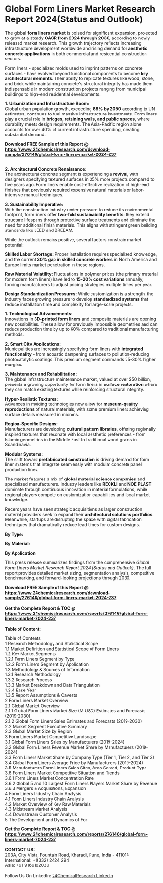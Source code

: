 <h1>Global Form Liners Market Research Report 2024(Status and Outlook)</h1><p>The global <strong>form liners market</strong> is poised for significant expansion, projected to grow at a steady <strong>CAGR from 2024 through 2030</strong>, according to newly released market research. This growth trajectory reflects increasing infrastructure development worldwide and rising demand for <strong>aesthetic concrete applications</strong> in both commercial and residential construction sectors.</p><p>Form liners - specialized molds used to imprint patterns on concrete surfaces - have evolved beyond functional components to become <strong>key architectural elements</strong>. Their ability to replicate textures like wood, stone, and brick while maintaining concrete's structural integrity has made them indispensable in modern construction projects ranging from municipal buildings to high-end residential developments.</p><p><strong>1. Urbanization and Infrastructure Boom:</strong><br>
Global urban population growth, exceeding <strong>68% by 2050</strong> according to UN estimates, continues to fuel massive infrastructure investments. Form liners play a crucial role in <strong>bridges, retaining walls, and public spaces</strong>, where durability meets design requirements. The Asia-Pacific region alone accounts for over 40% of current infrastructure spending, creating substantial demand.</p><div><b>Download FREE Sample of this Report @ 
            <a href="https://www.24chemicalresearch.com/download-sample/276146/global-form-liners-market-2024-237">
            https://www.24chemicalresearch.com/download-sample/276146/global-form-liners-market-2024-237</a></b></div><br><p><strong>2. Architectural Concrete Renaissance:</strong><br>
The architectural concrete segment is experiencing a <strong>revival</strong>, with designers specifying textured surfaces in 35% more projects compared to five years ago. Form liners enable cost-effective realization of high-end finishes that previously required expensive natural materials or labor-intensive manual techniques.</p><p><strong>3. Sustainability Imperative:</strong><br>
With the construction industry under pressure to reduce its environmental footprint, form liners offer <strong>two-fold sustainability benefits</strong>: they extend structure lifespans through protective surface treatments and eliminate the need for additional finish materials. This aligns with stringent green building standards like LEED and BREEAM.</p><p>While the outlook remains positive, several factors constrain market potential:</p><p><strong>Skilled Labor Shortage:</strong> Proper installation requires specialized knowledge, and the current <strong>30% gap in skilled concrete workers</strong> in North America and Europe limits market penetration in these regions.</p><p><strong>Raw Material Volatility:</strong> Fluctuations in polymer prices (the primary material for modern form liners) have led to <strong>15-20% cost variations</strong> annually, forcing manufacturers to adjust pricing strategies multiple times per year.</p><p><strong>Design Standardization Pressures:</strong> While customization is a strength, the industry faces growing pressure to develop <strong>standardized systems</strong> that reduce installation time and complexity for large-scale projects.</p><p><strong>1. Technological Advancements:</strong><br>
Innovations in <strong>3D-printed form liners</strong> and composite materials are opening new possibilities. These allow for previously impossible geometries and can reduce production time by up to 60% compared to traditional manufacturing methods.</p><p><strong>2. Smart City Applications:</strong><br>
Municipalities are increasingly specifying form liners with <strong>integrated functionality</strong> - from acoustic dampening surfaces to pollution-reducing photocatalytic coatings. This premium segment commands 25-30% higher margins.</p><p><strong>3. Maintenance and Rehabilitation:</strong><br>
The global infrastructure maintenance market, valued at over $50 billion, presents a growing opportunity for form liners in <strong>surface restoration</strong> where they can match existing textures while reinforcing structural integrity.</p><p><strong>Hyper-Realistic Textures:</strong><br>
    Advances in molding technologies now allow for <strong>museum-quality reproductions</strong> of natural materials, with some premium liners achieving surface details measured in microns.</p><p><strong>Region-Specific Designs:</strong><br>
    Manufacturers are developing <strong>cultural pattern libraries</strong>, offering regionally inspired textures that resonate with local aesthetic preferences - from Islamic geometrics in the Middle East to traditional wood grains in Scandinavia.</p><p><strong>Modular Systems:</strong><br>
    The shift toward <strong>prefabricated construction</strong> is driving demand for form liner systems that integrate seamlessly with modular concrete panel production lines.</p><p>The market features a mix of <strong>global material science companies</strong> and specialized manufacturers. Industry leaders like <strong>RECKLI</strong> and <strong>NOE PLAST</strong> dominate through continuous innovation in material formulations, while regional players compete on customization capabilities and local market knowledge.</p><p>Recent years have seen strategic acquisitions as larger construction material providers seek to expand their <strong>architectural solutions portfolios</strong>. Meanwhile, startups are disrupting the space with digital fabrication techniques that dramatically reduce lead times for custom designs.</p><p><strong>By Type:</strong></p><p><strong>By Material:</strong></p><p><strong>By Application:</strong></p><p>This press release summarizes findings from the comprehensive <em>Global Form Liners Market Research Report 2024 (Status and Outlook)</em>. The full report provides detailed market sizing, segmentation analysis, competitive benchmarking, and forward-looking projections through 2030.</p><div><b>Download FREE Sample of this Report @ 
            <a href="https://www.24chemicalresearch.com/download-sample/276146/global-form-liners-market-2024-237">
            https://www.24chemicalresearch.com/download-sample/276146/global-form-liners-market-2024-237</a></b></div><br><div><b>Get the Complete Report & TOC @ 
            <a href="https://www.24chemicalresearch.com/reports/276146/global-form-liners-market-2024-237">
            https://www.24chemicalresearch.com/reports/276146/global-form-liners-market-2024-237</a></b></div><br>
            <b>Table of Content:</b><p>Table of Contents<br />
1 Research Methodology and Statistical Scope<br />
1.1 Market Definition and Statistical Scope of Form Liners<br />
1.2 Key Market Segments<br />
1.2.1 Form Liners Segment by Type<br />
1.2.2 Form Liners Segment by Application<br />
1.3 Methodology & Sources of Information<br />
1.3.1 Research Methodology<br />
1.3.2 Research Process<br />
1.3.3 Market Breakdown and Data Triangulation<br />
1.3.4 Base Year<br />
1.3.5 Report Assumptions & Caveats<br />
2 Form Liners Market Overview<br />
2.1 Global Market Overview<br />
2.1.1 Global Form Liners Market Size (M USD) Estimates and Forecasts (2019-2030)<br />
2.1.2 Global Form Liners Sales Estimates and Forecasts (2019-2030)<br />
2.2 Market Segment Executive Summary<br />
2.3 Global Market Size by Region<br />
3 Form Liners Market Competitive Landscape<br />
3.1 Global Form Liners Sales by Manufacturers (2019-2024)<br />
3.2 Global Form Liners Revenue Market Share by Manufacturers (2019-2024)<br />
3.3 Form Liners Market Share by Company Type (Tier 1, Tier 2, and Tier 3)<br />
3.4 Global Form Liners Average Price by Manufacturers (2019-2024)<br />
3.5 Manufacturers Form Liners Sales Sites, Area Served, Product Type<br />
3.6 Form Liners Market Competitive Situation and Trends<br />
3.6.1 Form Liners Market Concentration Rate<br />
3.6.2 Global 5 and 10 Largest Form Liners Players Market Share by Revenue<br />
3.6.3 Mergers & Acquisitions, Expansion<br />
4 Form Liners Industry Chain Analysis<br />
4.1 Form Liners Industry Chain Analysis<br />
4.2 Market Overview of Key Raw Materials<br />
4.3 Midstream Market Analysis<br />
4.4 Downstream Customer Analysis<br />
5 The Development and Dynamics of For</p><div><b>Get the Complete Report & TOC @ 
            <a href="https://www.24chemicalresearch.com/reports/276146/global-form-liners-market-2024-237">
            https://www.24chemicalresearch.com/reports/276146/global-form-liners-market-2024-237</a></b></div><br><b>CONTACT US:</b><br>
            203A, City Vista, Fountain Road, Kharadi, Pune, India - 411014<br>
            International: +1(332) 2424 294<br>
            Asia: +91 9169162030 <br><br>
            Follow Us On LinkedIn: <a href="https://www.linkedin.com/company/24chemicalresearch/">24ChemicalResearch LinkedIn</a>